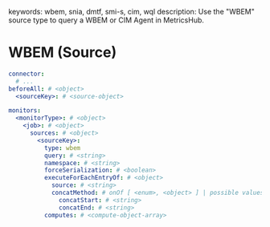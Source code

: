 keywords: wbem, snia, dmtf, smi-s, cim, wql
description: Use the "WBEM" source type to query a WBEM or CIM Agent in MetricsHub.

# WBEM (Source)

```yaml
connector:
  # ...
beforeAll: # <object>
  <sourceKey>: # <source-object>

monitors:
  <monitorType>: # <object>
    <job>: # <object>
      sources: # <object>
        <sourceKey>:
          type: wbem
          query: # <string>
          namespace: # <string>
          forceSerialization: # <boolean>
          executeForEachEntryOf: # <object>
            source: # <string>
            concatMethod: # onOf [ <enum>, <object> ] | possible values for <enum> : [ list, json_array, json_array_extended ]
              concatStart: # <string>
              concatEnd: # <string>
          computes: # <compute-object-array>
```
